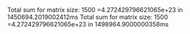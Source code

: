 Total sum for matrix size: 1500 =4.272429796621065e+23 in 1450694.2019002412ms
Total sum for matrix size: 1500 =4.272429796621065e+23 in 1498964.9000000358ms

